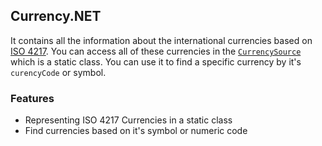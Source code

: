 ## Currency.NET

It contains all the information about the international currencies based on
[ISO 4217](https://en.wikipedia.org/wiki/ISO_4217).
You can access all of these currencies in the [`CurrencySource`]()
which is a static class. You can use it to find a specific currency by it's `curencyCode` or symbol.

### Features

- Representing ISO 4217 Currencies in a static class
- Find currencies based on it's symbol or numeric code
